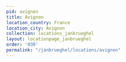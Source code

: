 ```yaml
---
pid: avignon
title: Avignon
location_country: France
location_city: Avignon
collection: locations_janbrueghel
layout: locationpage_janbrueghel
order: '030'
permalink: "/janbrueghel/locations/avignon"
---
```

